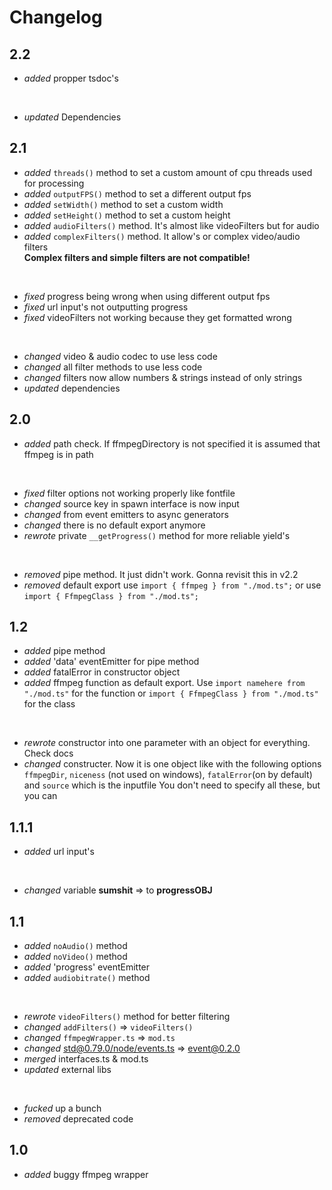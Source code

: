 # Changelog

## 2.2

- *added* propper tsdoc's
<br>

- *updated* Dependencies

## 2.1

- *added* `threads()` method to set a custom amount of cpu threads used for processing
- *added* `outputFPS()` method to set a different output fps
- *added* `setWidth()` method to set a custom width
- *added* `setHeight()` method to set a custom height
- *added* `audioFilters()` method. It's almost like videoFilters but for audio
- *added* `complexFilters()` method. It allow's or complex video/audio filters  
**Complex filters and simple filters are not compatible!**
<br>

- *fixed* progress being wrong when using different output fps
- *fixed* url input's not outputting progress
- *fixed* videoFilters not working because they get formatted wrong
<br>

- *changed* video & audio codec to use less code
- *changed* all filter methods to use less code
- *changed* filters now allow numbers & strings instead of only strings
- *updated* dependencies

## 2.0

- *added* path check. If ffmpegDirectory is not specified it is assumed that ffmpeg is in path  
<br>

- *fixed* filter options not working properly like fontfile
- *changed* source key in spawn interface is now input
- *changed* from event emitters to async generators
- *changed* there is no default export anymore
- *rewrote* private `__getProgress()` method for more reliable yield's
<br>

- *removed* pipe method. It just didn't work. Gonna revisit this in v2.2
- *removed* default export use `import { ffmpeg } from "./mod.ts";` or use  
`import { FfmpegClass } from "./mod.ts";`

## 1.2

- *added* pipe method
- *added* 'data' eventEmitter for pipe method
- *added* fatalError in constructor object
- *added* ffmpeg function as default export. Use `import namehere from "./mod.ts"` for the function or `import { FfmpegClass } from "./mod.ts"` for the class
<br>

- *rewrote* constructor into one parameter with an object for everything. Check docs
- *changed* constructer. Now it is one object like with the
following options `ffmpegDir`, `niceness` (not used on windows), `fatalError`(on by default) and `source` which is the inputfile You don't need to specify all these, but you can

## 1.1.1

- *added* url input's
<br>

- *changed* variable **sumshit** => to **progressOBJ**

## 1.1

- *added* `noAudio()` method
- *added* `noVideo()` method
- *added* 'progress' eventEmitter
- *added* `audiobitrate()` method
<br>

- *rewrote* `videoFilters()` method for better filtering
- *changed* `addFilters()` => `videoFilters()`
- *changed* `ffmpegWrapper.ts` => `mod.ts`
- *changed* [std@0.79.0/node/events.ts](https://deno.land/std@0.79.0/node/events.ts) => [event@0.2.0](https://deno.land/x/event@0.2.0)
- *merged* interfaces.ts & mod.ts
- *updated* external libs
<br>

- *fucked* up a bunch
- *removed* deprecated code

## 1.0

- *added* buggy ffmpeg wrapper
